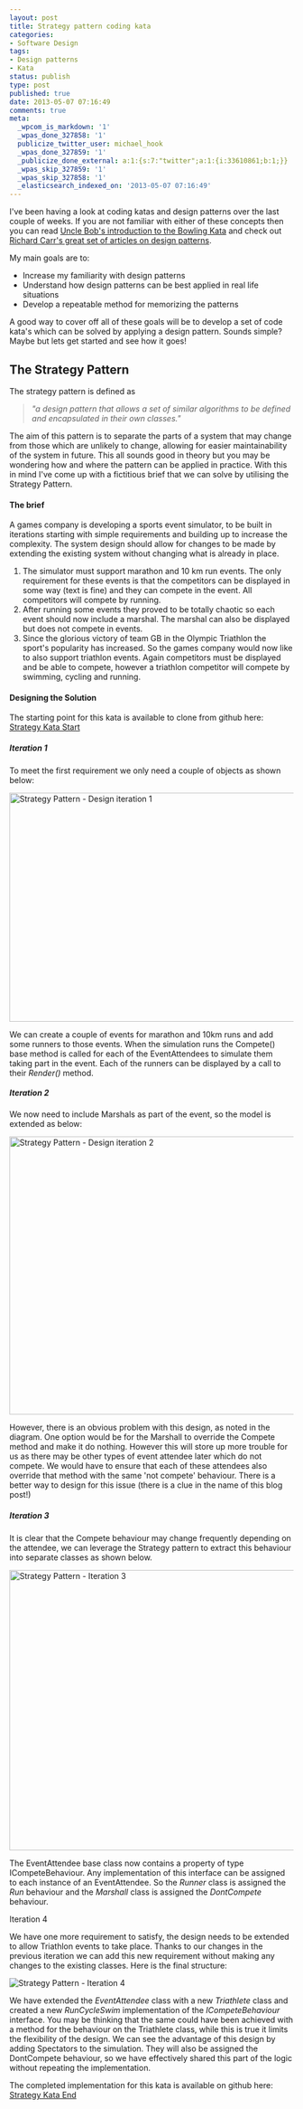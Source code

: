 ```yaml
---
layout: post
title: Strategy pattern coding kata
categories:
- Software Design
tags:
- Design patterns
- Kata
status: publish
type: post
published: true
date: 2013-05-07 07:16:49
comments: true
meta:
  _wpcom_is_markdown: '1'
  _wpas_done_327858: '1'
  publicize_twitter_user: michael_hook
  _wpas_done_327859: '1'
  _publicize_done_external: a:1:{s:7:"twitter";a:1:{i:33610861;b:1;}}
  _wpas_skip_327859: '1'
  _wpas_skip_327858: '1'
  _elasticsearch_indexed_on: '2013-05-07 07:16:49'
---
```

I've been having a look at coding katas and design patterns over the last couple of weeks. If you are not familiar with either of these concepts then you can read <a href="http://butunclebob.com/ArticleS.UncleBob.TheBowlingGameKata">Uncle Bob's introduction to the Bowling Kata</a> and check out <a href="http://www.blackwasp.co.uk/GofPatterns.aspx">Richard Carr's great set of articles on design patterns</a>.

My main goals are to:

<ul>
    <li><span style="line-height:13px;">Increase my familiarity with design patterns</span></li>
    <li>Understand how design patterns can be best applied in real life situations</li>
    <li>Develop a repeatable method for memorizing the patterns</li>
</ul>

A good way to cover off all of these goals will be to develop a set of code kata's which can be solved by applying a design pattern.  Sounds simple? Maybe but lets get started and see how it goes!

<h2>The Strategy Pattern</h2>

The strategy pattern is defined as<em>   </em>

<blockquote><em>"a design pattern that allows a set of similar algorithms to be defined and encapsulated in their own classes." </em></blockquote>

The aim of this pattern is to separate the parts of a system that may change from those which are unlikely to change, allowing for easier maintainability of the system in future.  This all sounds good in theory but you may be wondering how and where the pattern can be applied in practice. With this in mind I've come up with a  fictitious brief that we can solve by utilising the Strategy Pattern.

<h4>The brief</h4>

A games company is developing a sports event simulator, to be built in iterations starting with simple requirements and building up to increase the complexity. The system design should allow for changes to be made by extending the existing system without changing what is already in place.

<ol>
    <li>The simulator must support marathon and 10 km run events. The only requirement for these events is that the competitors can be displayed in some way (text is fine) and they can compete in the event. All competitors will compete by running.</li>
    <li>After running some events they proved to be totally chaotic so each event should now include a marshal. The marshal can also be displayed but does not compete in events.</li>
    <li>Since the glorious victory of team GB in the Olympic Triathlon the sport's popularity has increased. So the games company would now like to also support triathlon events. Again competitors must be displayed and be able to compete, however a triathlon competitor will compete by swimming, cycling and running.</li>
</ol>

<h4>Designing the Solution</h4>

The starting point for this kata is available to clone from github here: <a href="https://github.com/MikeHook/DesignPatterns/tree/StrategyStart">Strategy Kata Start</a>  <a href="https://github.com/MikeHook/DesignPatterns/tree/StrategyStart">
</a>

<h5>Iteration 1</h5>

To meet the first requirement we only need a couple of objects as shown below:

<img class="alignnone" alt="Strategy Pattern - Design iteration 1" src="https://www.lucidchart.com/publicSegments/view/5180e984-cb84-4274-a415-68870a00005a/image.png" width="637" height="405" />

We can create a couple of events for marathon and 10km runs and add some runners to those events. When the simulation runs the Compete() base method is called for each of the EventAttendees to simulate them taking part in the event. Each of the runners can be displayed by a call to their <em>Render()</em> method.

<h5><span style="line-height:13px;">Iteration 2</span></h5>

We now need to include Marshals as part of the event, so the model is extended as below:

<img class="alignnone" alt="Strategy Pattern - Design iteration 2" src="https://www.lucidchart.com/publicSegments/view/518380c3-ab34-42c9-a96e-71dc0a005c5f/image.png" width="707" height="492" />

However, there is an obvious problem with this design, as noted in the diagram. One option would be for the Marshall to override the Compete method and make it do nothing. However this will store up more trouble for us as there may be other types of event attendee later which do not compete. We would have to ensure that each of these attendees also override that method with the same 'not compete' behaviour. There is a better way to design for this issue (there is a clue in the name of this blog post!)

<h5>Iteration 3</h5>

It is clear that the Compete behaviour may change frequently depending on the attendee, we can leverage the Strategy pattern to extract this behaviour into separate classes as shown below.

<img class="alignnone" alt="Strategy Pattern - Iteration 3" src="https://www.lucidchart.com/publicSegments/view/51877f21-1fd8-4c3b-9f02-04510a0087f6/image.png" width="519" height="496" />

The EventAttendee base class now contains a property of type ICompeteBehaviour. Any implementation of this interface can be assigned to each instance of an EventAttendee. So the <em>Runner</em> class is assigned the <em>Run </em>behaviour and the <em>Marshall</em> class is assigned the <em>DontCompete</em> behaviour.

Iteration 4

We have one more requirement to satisfy, the design needs to be extended to allow Triathlon events to take place. Thanks to our changes in the previous iteration we can add this new requirement without making any changes to the existing classes. Here is the final structure:

<img class="alignnone" alt="Strategy Pattern - Iteration 4" src="https://www.lucidchart.com/publicSegments/view/51878405-1770-4c88-b91a-761b0a000882/image.png" />

We have extended the <em>EventAttendee</em> class with a new <em>Triathlete</em> class and created a new <em>RunCycleSwim</em> implementation of the <em>ICompeteBehaviour</em> interface. You may be thinking that the same could have been achieved with a method for the behaviour on the Triathlete class, while this is true it limits the flexibility of the design. We can see the advantage of this design by adding Spectators to the simulation. They will also be assigned the DontCompete behaviour, so we have effectively shared this part of the logic without repeating the implementation.

The completed implementation for this kata is available on github here:  <a href="https://github.com/MikeHook/DesignPatterns/tree/StrategyEnd">Strategy Kata End</a>
